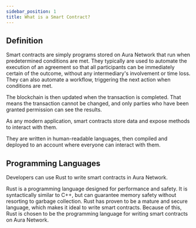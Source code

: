 ```yaml
---
sidebar_position: 1
title: What is a Smart Contract?
---
```


## Definition
Smart contracts are simply programs stored on Aura Network that run when predetermined conditions are met. They typically are used to automate the execution of an agreement so that all participants can be immediately certain of the outcome, without any intermediary's involvement or time loss. They can also automate a workflow, triggering the next action when conditions are met.

The blockchain is then updated when the transaction is completed. That means the transaction cannot be changed, and only parties who have been granted permission can see the results.

As any modern application, smart contracts store data and expose methods to interact with them.

They are written in human-readable languages, then compiled and deployed to an account where everyone can interact with them.

## Programming Languages
Developers can use Rust to write smart contracts in Aura Network.

Rust is a programming language designed for performance and safety. It is syntactically similar to C++, but can guarantee memory safety without resorting to garbage collection. Rust has proven to be a mature and secure language, which makes it ideal to write smart contracts. Because of this, Rust is chosen to be the programming language for writing smart contracts on Aura Network.